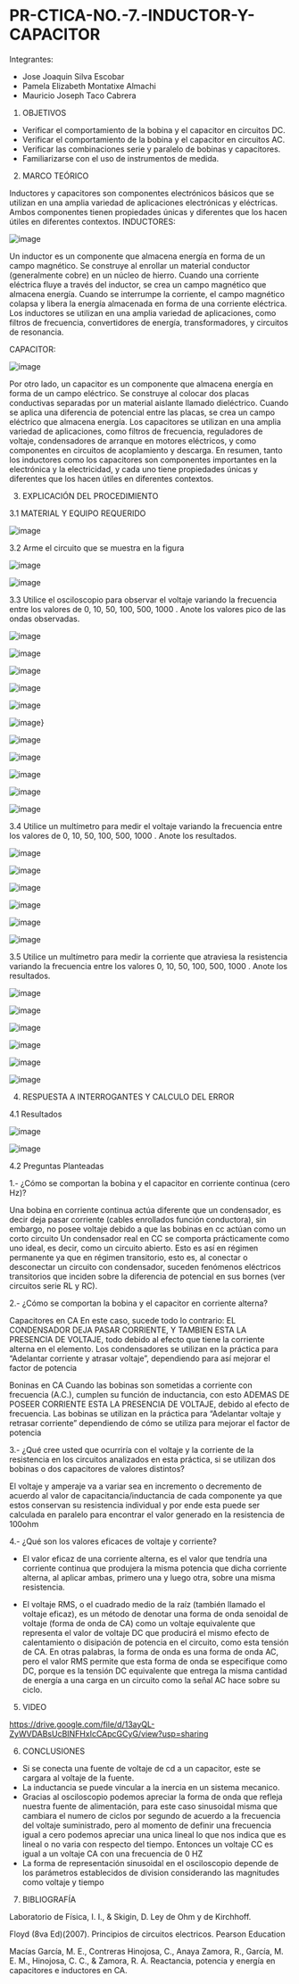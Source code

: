 # PR-CTICA-NO.-7.-INDUCTOR-Y-CAPACITOR


Integrantes:

- Jose Joaquin Silva Escobar
- Pamela Elizabeth Montatixe Almachi
- Mauricio Joseph Taco Cabrera

1. OBJETIVOS

- Verificar el comportamiento de la bobina y el capacitor en circuitos DC.
- Verificar el comportamiento de la bobina y el capacitor en circuitos AC.
- Verificar las combinaciones serie y paralelo de bobinas y capacitores.
- Familiarizarse con el uso de instrumentos de medida.


2. MARCO TEÓRICO

Inductores y capacitores son componentes electrónicos básicos que se utilizan en una amplia variedad de aplicaciones electrónicas y eléctricas. Ambos componentes tienen propiedades únicas y diferentes que los hacen útiles en diferentes contextos.
INDUCTORES:
 
![image](https://user-images.githubusercontent.com/117045943/218106473-1b42bdf8-ace5-4ee7-afd5-e7eb23054dcf.png)

Un inductor es un componente que almacena energía en forma de un campo magnético. Se construye al enrollar un material conductor (generalmente cobre) en un núcleo de hierro. Cuando una corriente eléctrica fluye a través del inductor, se crea un campo magnético que almacena energía. Cuando se interrumpe la corriente, el campo magnético colapsa y libera la energía almacenada en forma de una corriente eléctrica.
Los inductores se utilizan en una amplia variedad de aplicaciones, como filtros de frecuencia, convertidores de energía, transformadores, y circuitos de resonancia.

CAPACITOR:

![image](https://user-images.githubusercontent.com/117045943/218106503-60c2ecec-c1e7-475b-afef-b28a5da42c09.png)
 
Por otro lado, un capacitor es un componente que almacena energía en forma de un campo eléctrico. Se construye al colocar dos placas conductivas separadas por un material aislante llamado dieléctrico. Cuando se aplica una diferencia de potencial entre las placas, se crea un campo eléctrico que almacena energía.
Los capacitores se utilizan en una amplia variedad de aplicaciones, como filtros de frecuencia, reguladores de voltaje, condensadores de arranque en motores eléctricos, y como componentes en circuitos de acoplamiento y descarga.
En resumen, tanto los inductores como los capacitores son componentes importantes en la electrónica y la electricidad, y cada uno tiene propiedades únicas y diferentes que los hacen útiles en diferentes contextos.


3. EXPLICACIÓN DEL PROCEDIMIENTO

3.1 MATERIAL Y EQUIPO REQUERIDO

![image](https://user-images.githubusercontent.com/117045943/217972902-c726c3d0-06c2-483e-8e81-2877393b96b7.png)

3.2 Arme el circuito que se muestra en la figura

![image](https://user-images.githubusercontent.com/117045943/217972946-78bc1179-ed1b-43ae-b24a-8cca5f61b086.png)

![image](https://user-images.githubusercontent.com/117045943/217972974-6428bf6b-b6b6-4b4f-96da-a16038d4311f.png)

3.3 Utilice el osciloscopio para observar el voltaje  variando la frecuencia entre los
valores de 0, 10, 50, 100, 500, 1000 . Anote los valores pico de las ondas observadas.

![image](https://user-images.githubusercontent.com/117045943/217976871-7f2861cc-9b05-4429-ab14-af84af322b81.png)

![image](https://user-images.githubusercontent.com/117045943/217976702-350789ff-5049-4e63-9731-a6bb3c4752e5.png)

![image](https://user-images.githubusercontent.com/117045943/217977602-71429a95-cdc1-4d51-a2c5-e38c4d6b507c.png)

![image](https://user-images.githubusercontent.com/117045943/217977785-179a4d2c-9546-445f-86ec-e1579fb23dd8.png)

![image](https://user-images.githubusercontent.com/117045943/217977856-ef40256a-fb7d-4a39-bddc-091894a9df54.png)

![image](https://user-images.githubusercontent.com/117045943/217978062-48ea852a-1993-4ecc-afc6-2c482dd4daa4.png)}

![image](https://user-images.githubusercontent.com/117045943/217981798-cf8454df-a485-491d-91e2-086cc37df448.png)

![image](https://user-images.githubusercontent.com/117045943/217981818-2d5faa25-15b7-480c-80ff-42b0229eac09.png)

![image](https://user-images.githubusercontent.com/117045943/217981831-ebdc3157-0ec4-437e-9418-5e9c48222ada.png)

![image](https://user-images.githubusercontent.com/117045943/217982400-ed5d9996-6f42-4eb9-a4f7-e3d8afa494d5.png)

![image](https://user-images.githubusercontent.com/117045943/217982837-87d960c2-f2e0-45b1-9eaa-c8cd0486f36d.png)

3.4 Utilice un multímetro para medir el voltaje  variando la frecuencia entre los valores
de 0, 10, 50, 100, 500, 1000 . Anote los resultados.

![image](https://user-images.githubusercontent.com/117045943/217973910-0af4ac26-94d1-4c38-8c7a-76933f20a196.png)

![image](https://user-images.githubusercontent.com/117045943/217973878-34220c3f-42c8-4081-b2d5-b8baa80cef73.png)

![image](https://user-images.githubusercontent.com/117045943/217974418-f8ab84f0-4ca4-4153-b96c-ab47f77636c1.png)

![image](https://user-images.githubusercontent.com/117045943/217974478-a2bef83f-9f25-4ceb-9c5e-1db98ce90ff9.png)

![image](https://user-images.githubusercontent.com/117045943/217974538-1304049b-7d07-44b8-948a-2e89bfb7049d.png)

![image](https://user-images.githubusercontent.com/117045943/217974606-a192d2ef-76aa-487b-a6f1-0138615dfd5b.png)

3.5 Utilice un multímetro para medir la corriente que atraviesa la resistencia variando la
frecuencia entre los valores 0, 10, 50, 100, 500, 1000 . Anote los resultados.

![image](https://user-images.githubusercontent.com/117045943/217975906-d34082ed-6096-4fcf-b245-19b375b1c42a.png)

![image](https://user-images.githubusercontent.com/117045943/217975876-272f36d6-dbe9-484b-b133-77df4256f47e.png)

![image](https://user-images.githubusercontent.com/117045943/217976002-3c60291c-cb6e-4a41-a857-13bdf7398cb5.png)

![image](https://user-images.githubusercontent.com/117045943/217976064-29eb07c3-272c-4a00-9e4f-9077568a7120.png)

![image](https://user-images.githubusercontent.com/117045943/217976183-137bda0c-943a-4aa6-bb29-87c927b11419.png)

![image](https://user-images.githubusercontent.com/117045943/217976284-3f5f84bc-3ec9-4cc5-9ddd-5b394f58b813.png)


4. RESPUESTA A INTERROGANTES Y CALCULO DEL ERROR


4.1 Resultados

![image](https://user-images.githubusercontent.com/117045943/217983178-447eb696-1212-426d-b472-1b465ffa171f.png)

![image](https://user-images.githubusercontent.com/117045943/218805961-ce2840b6-5ba5-430a-9012-1dee4b684f22.png)

4.2 Preguntas Planteadas

1.- ¿Cómo se comportan la bobina y el capacitor en corriente continua (cero Hz)?

Una bobina en corriente continua actúa diferente que un condensador, es decir deja pasar corriente (cables enrollados función conductora), sin embargo, no posee voltaje debido a que las bobinas en cc actúan como un corto circuito 
Un condensador real en CC se comporta prácticamente como uno ideal, es decir, como un circuito abierto. Esto es así en régimen permanente ya que en régimen transitorio, esto es, al conectar o desconectar un circuito con condensador, suceden fenómenos eléctricos transitorios que inciden sobre la diferencia de potencial en sus bornes (ver circuitos serie RL y RC).


2.- ¿Cómo se comportan la bobina y el capacitor en corriente alterna?

Capacitores en CA
En este caso, sucede todo lo contrario: EL CONDENSADOR DEJA PASAR CORRIENTE, Y TAMBIEN ESTA LA PRESENCIA DE VOLTAJE, todo debido al efecto que tiene la corriente alterna en el elemento. Los condensadores se utilizan en la práctica para “Adelantar corriente y atrasar voltaje”, dependiendo para así mejorar el factor de potencia

Boninas en CA
Cuando las bobinas son sometidas a corriente con frecuencia (A.C.), cumplen su función de inductancia, con esto ADEMAS DE POSEER CORRIENTE ESTA LA PRESENCIA DE VOLTAJE, debido al efecto de frecuencia. Las bobinas se utilizan en la práctica para “Adelantar voltaje y retrasar corriente” dependiendo de cómo se utiliza para mejorar el factor de potencia


3.- ¿Qué cree usted que ocurriría con el voltaje  y la corriente de la resistencia en los
circuitos analizados en esta práctica, si se utilizan dos bobinas o dos capacitores de valores
distintos?

El voltaje y amperaje va a variar sea en incremento o decremento de acuerdo al valor de capacitancia/inductancia de cada componente ya que estos conservan su resistencia individual y por ende esta puede ser calculada en paralelo para encontrar el valor generado en la resistencia de 100ohm

4.- ¿Qué son los valores eficaces de voltaje y corriente?

- El valor eficaz de una corriente alterna, es el valor que tendría una corriente continua que produjera la misma potencia que dicha corriente alterna, al aplicar ambas, primero una y luego otra, sobre una misma resistencia.

- El voltaje RMS, o el cuadrado medio de la raíz (también llamado el voltaje eficaz), es un método de denotar una forma de onda senoidal de voltaje (forma de onda de CA) como un voltaje equivalente que representa el valor de voltaje DC que producirá el mismo efecto de calentamiento o disipación de potencia en el circuito, como esta tensión de CA. En otras palabras, la forma de onda es una forma de onda AC, pero el valor RMS permite que esta forma de onda se especifique como DC, porque es la tensión DC equivalente que entrega la misma cantidad de energía a una carga en un circuito como la señal AC hace sobre su ciclo.

5. VIDEO

https://drive.google.com/file/d/13ayQL-ZyWVDABsUcBINFHxIcCApcGCyG/view?usp=sharing

6. CONCLUSIONES

- Si se conecta una fuente de voltaje de cd a un capacitor, este se cargara al voltaje de la fuente.
- La inductancia se puede vincular a la inercia en un sistema mecanico.
- Gracias al osciloscopio podemos apreciar la forma de onda que refleja nuestra fuente de alimentación, para este caso sinusoidal misma que cambiara el numero de ciclos por segundo de acuerdo a la frecuencia del voltaje suministrado, pero al momento de definir una frecuencia igual a cero podemos apreciar una unica lineal lo que nos indica que es lineal o no varia con respecto del tiempo. Entonces un voltaje CC es igual a un voltaje CA con una frecuencia de 0 HZ
- La forma de representación sinusoidal en el osciloscopio depende de los parámetros establecidos de division considerando las magnitudes como voltaje y tiempo

7. BIBLIOGRAFÍA

Laboratorio de Física, I. I., & Skigin, D. Ley de Ohm y de Kirchhoff.

Floyd (8va Ed)(2007). Principios de circuitos electricos. Pearson Education

Macías García, M. E., Contreras Hinojosa, C., Anaya Zamora, R., García, M. E. M., Hinojosa, C. C., & Zamora, R. A. Reactancia, potencia y energía en capacitores e inductores en CA.
